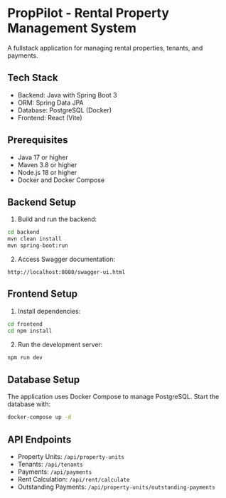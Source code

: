 # PropPilot - Rental Property Management System

A fullstack application for managing rental properties, tenants, and payments.

## Tech Stack

- Backend: Java with Spring Boot 3
- ORM: Spring Data JPA
- Database: PostgreSQL (Docker)
- Frontend: React (Vite)

## Prerequisites

- Java 17 or higher
- Maven 3.8 or higher
- Node.js 18 or higher
- Docker and Docker Compose

## Backend Setup

1. Build and run the backend:
```bash
cd backend
mvn clean install
mvn spring-boot:run
```

2. Access Swagger documentation:
```
http://localhost:8080/swagger-ui.html
```

## Frontend Setup

1. Install dependencies:
```bash
cd frontend
cd npm install
```

2. Run the development server:
```bash
npm run dev
```

## Database Setup

The application uses Docker Compose to manage PostgreSQL. Start the database with:
```bash
docker-compose up -d
```

## API Endpoints

- Property Units: `/api/property-units`
- Tenants: `/api/tenants`
- Payments: `/api/payments`
- Rent Calculation: `/api/rent/calculate`
- Outstanding Payments: `/api/property-units/outstanding-payments`
